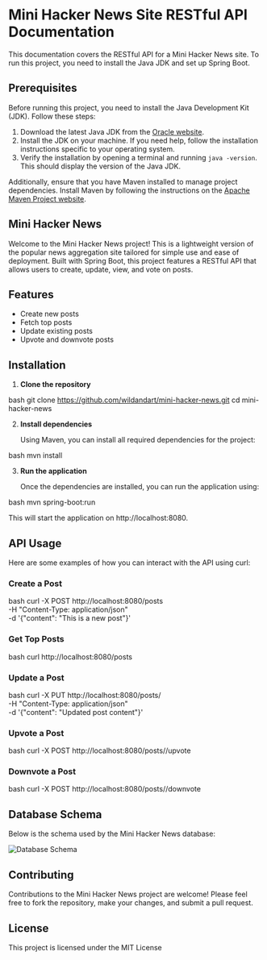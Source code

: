 
# Mini Hacker News Site RESTful API Documentation

This documentation covers the RESTful API for a Mini Hacker News site. To run this project, you need to install the Java JDK and set up Spring Boot.

## Prerequisites

Before running this project, you need to install the Java Development Kit (JDK). Follow these steps:

1. Download the latest Java JDK from the [Oracle website](https://www.oracle.com/java/technologies/javase-jdk11-downloads.html).
2. Install the JDK on your machine. If you need help, follow the installation instructions specific to your operating system.
3. Verify the installation by opening a terminal and running `java -version`. This should display the version of the Java JDK.

Additionally, ensure that you have Maven installed to manage project dependencies. Install Maven by following the instructions on the [Apache Maven Project website](https://maven.apache.org/install.html).

## Mini Hacker News

Welcome to the Mini Hacker News project! This is a lightweight version of the popular news aggregation site tailored for simple use and ease of deployment. Built with Spring Boot, this project features a RESTful API that allows users to create, update, view, and vote on posts.

## Features

- Create new posts
- Fetch top posts
- Update existing posts
- Upvote and downvote posts

## Installation

1. **Clone the repository**

   
bash
   git clone https://github.com/wildandart/mini-hacker-news.git
   cd mini-hacker-news


2. **Install dependencies**

   Using Maven, you can install all required dependencies for the project:

   
bash
   mvn install


3. **Run the application**

   Once the dependencies are installed, you can run the application using:

   
bash
   mvn spring-boot:run


   This will start the application on http://localhost:8080.

## API Usage

Here are some examples of how you can interact with the API using curl:

### Create a Post

bash
curl -X POST http://localhost:8080/posts \
-H "Content-Type: application/json" \
-d '{"content": "This is a new post"}'


### Get Top Posts

bash
curl http://localhost:8080/posts


### Update a Post

bash
curl -X PUT http://localhost:8080/posts/<ID> \
-H "Content-Type: application/json" \
-d '{"content": "Updated post content"}'


### Upvote a Post

bash
curl -X POST http://localhost:8080/posts/<ID>/upvote


### Downvote a Post

bash
curl -X POST http://localhost:8080/posts/<ID>/downvote


## Database Schema

Below is the schema used by the Mini Hacker News database:

![Database Schema](../java/HackerNewsAPI/DBSchema.png)

## Contributing

Contributions to the Mini Hacker News project are welcome! Please feel free to fork the repository, make your changes, and submit a pull request.

## License

This project is licensed under the MIT License


